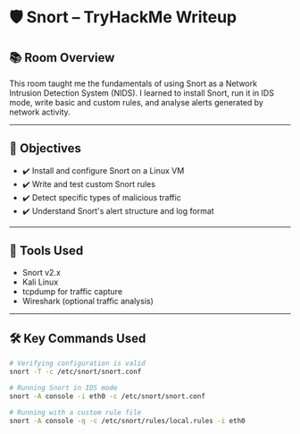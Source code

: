 # 🛡️ Snort – TryHackMe Writeup

## 📚 Room Overview
This room taught me the fundamentals of using Snort as a Network Intrusion Detection System (NIDS). I learned to install Snort, run it in IDS mode, write basic and custom rules, and analyse alerts generated by network activity.

---

## 🎯 Objectives
- ✔️ Install and configure Snort on a Linux VM
- ✔️ Write and test custom Snort rules
- ✔️ Detect specific types of malicious traffic
- ✔️ Understand Snort's alert structure and log format

---

## 🧰 Tools Used
- Snort v2.x
- Kali Linux
- tcpdump for traffic capture
- Wireshark (optional traffic analysis)

---

## 🛠️ Key Commands Used

```bash
# Verifying configuration is valid
snort -T -c /etc/snort/snort.conf

# Running Snort in IDS mode
snort -A console -i eth0 -c /etc/snort/snort.conf

# Running with a custom rule file
snort -A console -q -c /etc/snort/rules/local.rules -i eth0
